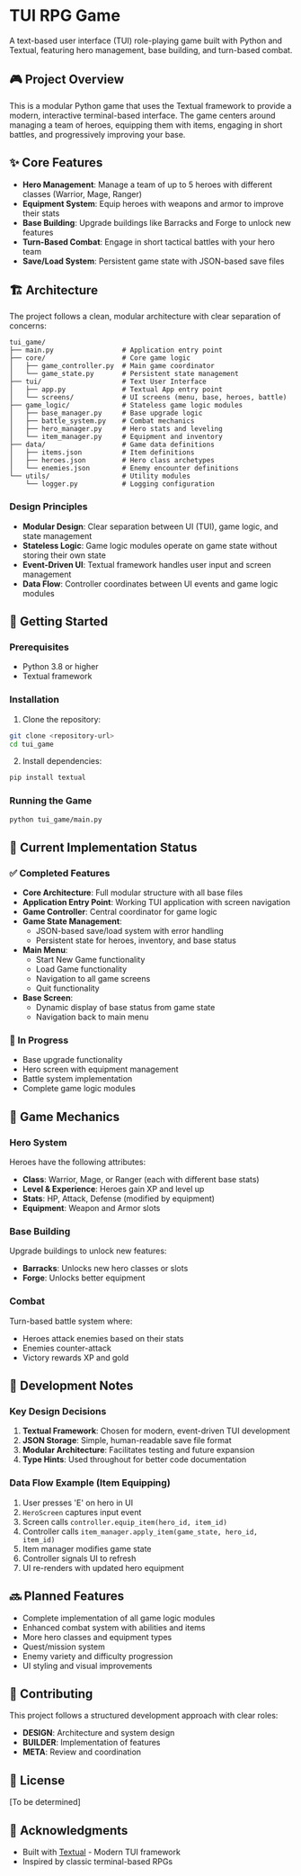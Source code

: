 # TUI RPG Game

A text-based user interface (TUI) role-playing game built with Python and Textual, featuring hero management, base building, and turn-based combat.

## 🎮 Project Overview

This is a modular Python game that uses the Textual framework to provide a modern, interactive terminal-based interface. The game centers around managing a team of heroes, equipping them with items, engaging in short battles, and progressively improving your base.

## ✨ Core Features

- **Hero Management**: Manage a team of up to 5 heroes with different classes (Warrior, Mage, Ranger)
- **Equipment System**: Equip heroes with weapons and armor to improve their stats
- **Base Building**: Upgrade buildings like Barracks and Forge to unlock new features
- **Turn-Based Combat**: Engage in short tactical battles with your hero team
- **Save/Load System**: Persistent game state with JSON-based save files

## 🏗️ Architecture

The project follows a clean, modular architecture with clear separation of concerns:

```
tui_game/
├── main.py                 # Application entry point
├── core/                   # Core game logic
│   ├── game_controller.py  # Main game coordinator
│   └── game_state.py       # Persistent state management
├── tui/                    # Text User Interface
│   ├── app.py              # Textual App entry point
│   └── screens/            # UI screens (menu, base, heroes, battle)
├── game_logic/             # Stateless game logic modules
│   ├── base_manager.py     # Base upgrade logic
│   ├── battle_system.py    # Combat mechanics
│   ├── hero_manager.py     # Hero stats and leveling
│   └── item_manager.py     # Equipment and inventory
├── data/                   # Game data definitions
│   ├── items.json          # Item definitions
│   ├── heroes.json         # Hero class archetypes
│   └── enemies.json        # Enemy encounter definitions
└── utils/                  # Utility modules
    └── logger.py           # Logging configuration
```

### Design Principles

- **Modular Design**: Clear separation between UI (TUI), game logic, and state management
- **Stateless Logic**: Game logic modules operate on game state without storing their own state
- **Event-Driven UI**: Textual framework handles user input and screen management
- **Data Flow**: Controller coordinates between UI events and game logic modules

## 🚀 Getting Started

### Prerequisites

- Python 3.8 or higher
- Textual framework

### Installation

1. Clone the repository:
```bash
git clone <repository-url>
cd tui_game
```

2. Install dependencies:
```bash
pip install textual
```

### Running the Game

```bash
python tui_game/main.py
```

## 🎯 Current Implementation Status

### ✅ Completed Features

- **Core Architecture**: Full modular structure with all base files
- **Application Entry Point**: Working TUI application with screen navigation
- **Game Controller**: Central coordinator for game logic
- **Game State Management**: 
  - JSON-based save/load system with error handling
  - Persistent state for heroes, inventory, and base status
- **Main Menu**: 
  - Start New Game functionality
  - Load Game functionality
  - Navigation to all game screens
  - Quit functionality
- **Base Screen**: 
  - Dynamic display of base status from game state
  - Navigation back to main menu

### 🚧 In Progress

- Base upgrade functionality
- Hero screen with equipment management
- Battle system implementation
- Complete game logic modules

## 🎲 Game Mechanics

### Hero System

Heroes have the following attributes:
- **Class**: Warrior, Mage, or Ranger (each with different base stats)
- **Level & Experience**: Heroes gain XP and level up
- **Stats**: HP, Attack, Defense (modified by equipment)
- **Equipment**: Weapon and Armor slots

### Base Building

Upgrade buildings to unlock new features:
- **Barracks**: Unlocks new hero classes or slots
- **Forge**: Unlocks better equipment

### Combat

Turn-based battle system where:
- Heroes attack enemies based on their stats
- Enemies counter-attack
- Victory rewards XP and gold

## 📝 Development Notes

### Key Design Decisions

1. **Textual Framework**: Chosen for modern, event-driven TUI development
2. **JSON Storage**: Simple, human-readable save file format
3. **Modular Architecture**: Facilitates testing and future expansion
4. **Type Hints**: Used throughout for better code documentation

### Data Flow Example (Item Equipping)

1. User presses 'E' on hero in UI
2. `HeroScreen` captures input event
3. Screen calls `controller.equip_item(hero_id, item_id)`
4. Controller calls `item_manager.apply_item(game_state, hero_id, item_id)`
5. Item manager modifies game state
6. Controller signals UI to refresh
7. UI re-renders with updated hero equipment

## 🔜 Planned Features

- Complete implementation of all game logic modules
- Enhanced combat system with abilities and items
- More hero classes and equipment types
- Quest/mission system
- Enemy variety and difficulty progression
- UI styling and visual improvements

## 🤝 Contributing

This project follows a structured development approach with clear roles:
- **DESIGN**: Architecture and system design
- **BUILDER**: Implementation of features
- **META**: Review and coordination

## 📄 License

[To be determined]

## 🙏 Acknowledgments

- Built with [Textual](https://textual.textualize.io/) - Modern TUI framework
- Inspired by classic terminal-based RPGs
